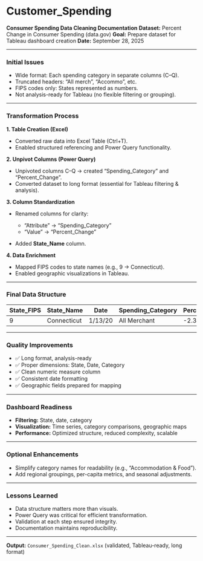 # Customer_Spending

**Consumer Spending Data Cleaning Documentation**
**Dataset:** Percent Change in Consumer Spending (data.gov)
**Goal:** Prepare dataset for Tableau dashboard creation
**Date:** September 28, 2025

---

### Initial Issues

* Wide format: Each spending category in separate columns (C–Q).
* Truncated headers: “All merch”, “Accommo”, etc.
* FIPS codes only: States represented as numbers.
* Not analysis-ready for Tableau (no flexible filtering or grouping).

---

### Transformation Process

**1. Table Creation (Excel)**

* Converted raw data into Excel Table (Ctrl+T).
* Enabled structured referencing and Power Query functionality.

**2. Unpivot Columns (Power Query)**

* Unpivoted columns C–Q → created “Spending_Category” and “Percent_Change”.
* Converted dataset to long format (essential for Tableau filtering & analysis).

**3. Column Standardization**

* Renamed columns for clarity:

  * “Attribute” → “Spending_Category”
  * “Value” → “Percent_Change”
* Added **State_Name** column.

**4. Data Enrichment**

* Mapped FIPS codes to state names (e.g., 9 → Connecticut).
* Enabled geographic visualizations in Tableau.

---

### Final Data Structure

| State_FIPS | State_Name  | Date    | Spending_Category | Percent_Change |
| ---------- | ----------- | ------- | ----------------- | -------------- |
| 9          | Connecticut | 1/13/20 | All Merchant      | -2.3           |

---

### Quality Improvements

* ✅ Long format, analysis-ready
* ✅ Proper dimensions: State, Date, Category
* ✅ Clean numeric measure column
* ✅ Consistent date formatting
* ✅ Geographic fields prepared for mapping

---

### Dashboard Readiness

* **Filtering:** State, date, category
* **Visualization:** Time series, category comparisons, geographic maps
* **Performance:** Optimized structure, reduced complexity, scalable

---

### Optional Enhancements

* Simplify category names for readability (e.g., “Accommodation & Food”).
* Add regional groupings, per-capita metrics, and seasonal adjustments.

---

### Lessons Learned

* Data structure matters more than visuals.
* Power Query was critical for efficient transformation.
* Validation at each step ensured integrity.
* Documentation maintains reproducibility.

---

**Output:** `Consumer_Spending_Clean.xlsx` (validated, Tableau-ready, long format)
